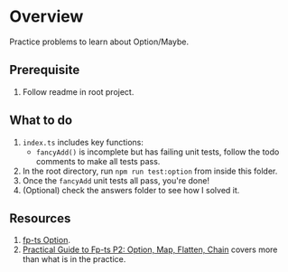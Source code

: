 # Overview

Practice problems to learn about Option/Maybe.

## Prerequisite
1. Follow readme in root project.

## What to do
1. `index.ts` includes key functions:
    - `fancyAdd()` is incomplete but has failing unit tests, follow the todo comments to make all tests pass.
1. In the root directory, run `npm run test:option` from inside this folder.
1. Once the `fancyAdd` unit tests all pass, you're done!
1. (Optional) check the answers folder to see how I solved it.

## Resources
1. [fp-ts Option](https://gcanti.github.io/fp-ts/modules/Option.ts.html).
1. [Practical Guide to Fp-ts P2: Option, Map, Flatten, Chain](https://rlee.dev/practical-guide-to-fp-ts-part-2) covers more than what is in the practice.
